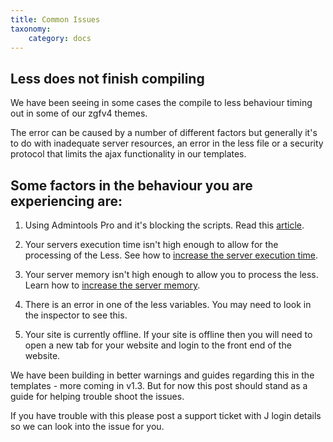 ```yaml
---
title: Common Issues
taxonomy:
    category: docs
---
```


## Less does not finish compiling 

We have been seeing in some cases the compile to less behaviour timing out in some of our zgfv4 themes.

The error can be caused by a number of different factors but generally it's to do with inadequate server resources, an error in the less file or a security protocol that limits the ajax functionality in our templates.

## Some factors in the behaviour you are experiencing are:

1. Using Admintools Pro and it's blocking the scripts. Read this <a href="http://localhost:8888/zgf4-docs/overview/Using-admintools-pro">article</a>.

2. Your servers execution time isn't high enough to allow for the processing of the Less. See how to <a href="http://stackoverflow.com/questions/16171132/how-to-increase-maximum-execution-time-in-php">increase the server execution time</a>.

3. Your server memory isn't high enough to allow you to process the less. Learn how to <a href="http://docs.joomlabamboo.com/getting-started/how-to-check-php-memory-limit-for-joomla-3">increase the server memory</a>.

4. There is an error in one of the less variables. You may need to look in the inspector to see this.

5. Your site is currently offline. If your site is offline then you will need to open a new tab for your website and login to the front end of the website.

We have been building in better warnings and guides regarding this in the templates - more coming in v1.3. But for now this post should stand as a guide for helping trouble shoot the issues.

If you have trouble with this please post a support ticket with J login details so we can look into the issue for you.